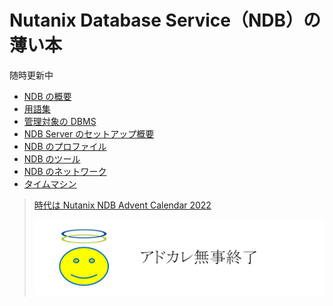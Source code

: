 # Nutanix Database Service（NDB）の薄い本

随時更新中

* [NDB の概要](/01_overview.md)
* [用語集](/02_terminology.md)
* [管理対象の DBMS](/03_dbms.md)
* [NDB Server のセットアップ概要](/04_ndb-setup.md)
* [NDB のプロファイル](/05_profile.md)
* [NDB のツール](/06_utilities.md)
* [NDB のネットワーク](/07_network.md)
* [タイムマシン](/08_time-machine.md)

> [時代は Nutanix NDB Advent Calendar 2022](https://adventar.org/calendars/8353)
> 
> ![無事終了](/images/NDB-Advent-Calendar-2022-End.png)
